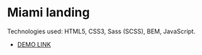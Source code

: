 # Miami landing
Technologies used: HTML5, CSS3, Sass (SCSS), BEM, JavaScript.
- [DEMO LINK](https://alexazalor.github.io/miami-landing/)
